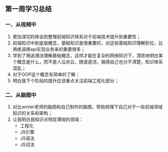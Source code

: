 ## 第一周学习总结

### 一、从视频中
1. 更加深切的体会到整理前端知识体系对于前端技术提升到重要性；
2. 前端知识中到底层概念，基础知识是很重要的，对这些基础知识理解到位，比熟练调用api实现业务来的重要很多；
3. 学到了用追溯法理解基础概念，这样才能在复杂的网络知识下，清除地明白某个概念是什么，而不是人云亦云，随波逐流，搞得自己也分不清楚，知识体系混乱；
4. 对于OOP这个概念有简单的了解；
5. 明白我下个阶段的提升应该重点关注前端工程化部分；

### 二、从脑图中
1. 对比winter老师的脑图和自己制作的脑图，帮助梳理下自己对于一些前端领域知识的关系和架构；
2. 让我明白我知识点明显薄弱的领域：
    - 工程化
    - JS引擎
    - JS语法
    - JS词法